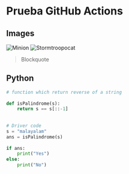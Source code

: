 # Prueba GitHub Actions

## Images

![Minion](https://octodex.github.com/images/minion.png)
![Stormtroopocat](https://octodex.github.com/images/stormtroopocat.jpg "The Stormtroopocat")
> Blockquote

## Python

``` python
# function which return reverse of a string
 
def isPalindrome(s):
    return s == s[::-1]
 
 
# Driver code
s = "malayalam"
ans = isPalindrome(s)
 
if ans:
    print("Yes")
else:
    print("No")
```